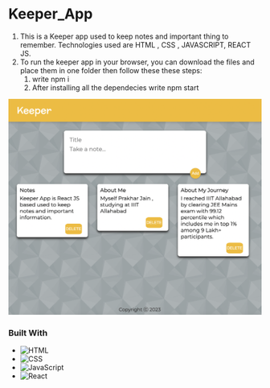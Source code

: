 # Keeper_App
1) This is a Keeper app used to keep notes and important thing to remember. Technologies used are HTML , CSS , JAVASCRIPT, REACT JS.
2) To run the keeper app in your browser,  you can  download the files and place them in one folder then follow these these steps:
    1) write npm i
    2) After installing all the dependecies write npm start

<div align="center">
    <img src="App Preview.png" alt="AppPreview" >
</div>
   
### Built With

* ![HTML](https://img.shields.io/badge/-HTML-05122A?style=flat&logo=HTML5)
* ![CSS](https://img.shields.io/badge/-CSS-05122A?style=flat&logo=CSS3&logoColor=1572B6)
* ![JavaScript](https://img.shields.io/badge/-JavaScript-05122A?style=flat&logo=javascript)
* ![React](https://img.shields.io/badge/-React-05122A?style=flat&logo=react)
